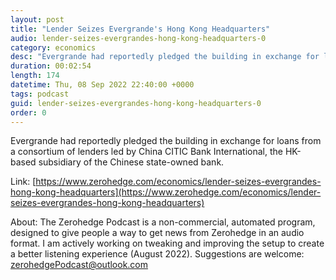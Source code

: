 ```yaml
---
layout: post
title: "Lender Seizes Evergrande's Hong Kong Headquarters"
audio: lender-seizes-evergrandes-hong-kong-headquarters-0
category: economics
desc: "Evergrande had reportedly pledged the building in exchange for loans from a consortium of lenders led by China CITIC Bank International, the HK-based subsidiary of the Chinese state-owned bank."
duration: 00:02:54
length: 174
datetime: Thu, 08 Sep 2022 22:40:00 +0000
tags: podcast
guid: lender-seizes-evergrandes-hong-kong-headquarters-0
order: 0
---
```

Evergrande had reportedly pledged the building in exchange for loans from a consortium of lenders led by China CITIC Bank International, the HK-based subsidiary of the Chinese state-owned bank.

Link: [https://www.zerohedge.com/economics/lender-seizes-evergrandes-hong-kong-headquarters](https://www.zerohedge.com/economics/lender-seizes-evergrandes-hong-kong-headquarters)

About: The Zerohedge Podcast is a non-commercial, automated program, designed to give people a way to get news from Zerohedge in an audio format.  I am actively working on tweaking and improving the setup to create a better listening experience (August 2022).  Suggestions are welcome: [zerohedgePodcast@outlook.com](mailto:zerohedgePodcast@outlook.com)